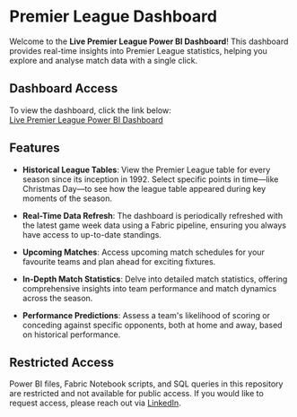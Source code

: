 # Premier League Dashboard

Welcome to the **Live Premier League Power BI Dashboard**! This dashboard provides real-time insights into Premier League statistics, helping you explore and analyse match data with a single click.

## Dashboard Access
To view the dashboard, click the link below:  
[Live Premier League Power BI Dashboard](https://app.powerbi.com/view?r=eyJrIjoiMDA2YTFiNWYtNzFlYy00MjFlLWJlNGYtM2MyMDBjYTQ1NjcwIiwidCI6IjA0NjZlNDc4LWQ5MjMtNDliOS1hZGYzLWRiYzI0MTVkOGEwZiJ9)

## Features

- **Historical League Tables**: View the Premier League table for every season since its inception in 1992. Select specific points in time—like Christmas Day—to see how the league table appeared during key moments of the season.

- **Real-Time Data Refresh**: The dashboard is periodically refreshed with the latest game week data using a Fabric pipeline, ensuring you always have access to up-to-date standings.

- **Upcoming Matches**: Access upcoming match schedules for your favourite teams and plan ahead for exciting fixtures.

- **In-Depth Match Statistics**: Delve into detailed match statistics, offering comprehensive insights into team performance and match dynamics across the season.

- **Performance Predictions**: Assess a team's likelihood of scoring or conceding against specific opponents, both at home and away, based on historical performance.

## Restricted Access
Power BI files, Fabric Notebook scripts, and SQL queries in this repository are restricted and not available for public access. If you would like to request access, please reach out via [LinkedIn](https://www.linkedin.com/in/krishanpatelpbi/).
